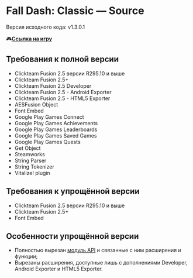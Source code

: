 # Fall Dash: Classic — Source
Версия исходного кода: v1.3.0.1

🎮[**Ссылка на игру**](https://gkproduction.github.io/games/fall_dash_classic/game.html)
## Требования к полной версии
- Clickteam Fusion 2.5 версии R295.10 и выше
- Clickteam Fusion 2.5+
- Clickteam Fusion 2.5 Developer
- Clickteam Fusion 2.5 - Android Exporter
- Clickteam Fusion 2.5 - HTML5 Exporter
- AESFusion Object
- Font Embed
- Google Play Games Connect
- Google Play Games Achievements
- Google Play Games Leaderboards
- Google Play Games Saved Games
- Google Play Games Quests
- Get Object
- Steamworks
- String Parser
- String Tokenizer
- Vitalize! plugin
## Требования к упрощённой версии
- Clickteam Fusion 2.5 версии R295.10 и выше
- Clickteam Fusion 2.5+
- Font Embed
## Особенности упрощённой версии
- Полностью вырезан [модуль API](https://github.com/GKProduction/Collection-of-API-Clickteam-Fusion-2.5) и связанные с ним расширения и функции;
- Вырезаны расширения, доступные лишь с дополнениями Developer, Android Exporter и HTML5 Exporter.

